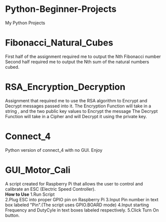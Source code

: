 # Python-Beginner-Projects
My Python Projects 
# Fibonacci_Natural_Cubes
  First half of the assignment required me to output the Nth Fibonacci number
  Second half required me to output the Nth sum of the natural numbers cubed. 
  

# RSA_Encryption_Decryption
  Assignment that required me to use the RSA algorithm to Encrypt and Decrypt messages passed into it. 
    The Encryption Function will take in a string , and the two public key values to Encrypt the message
    The Decrypt Function will take in a Cipher and will Decrypt it using the private key. 

# Connect_4 
  Python version of connect_4 with no GUI. Enjoy

# GUI_Motor_Cali
  A script created for Raspberry Pi that allows the user to control and calibrate an ESC (Electric Speed Controller).  
  **How to Use**
  1.Run Script  
  2.Plug ESC into proper GPIO pin on Raspberry Pi
  3.Input Pin number in text box labeled "Pin".(The script uses GPIO.BOARD mode)
  4.Input starting Frequency and DutyCyle in text boxes labeled respectively. 
  5.Click Turn On button. 
  
  
